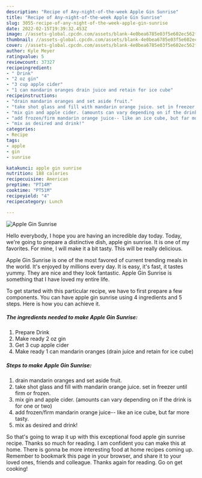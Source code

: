 ```yaml
---
description: "Recipe of Any-night-of-the-week Apple Gin Sunrise"
title: "Recipe of Any-night-of-the-week Apple Gin Sunrise"
slug: 3055-recipe-of-any-night-of-the-week-apple-gin-sunrise
date: 2022-02-15T19:39:32.453Z
image: //assets-global.cpcdn.com/assets/blank-4e0bea6785e03f5e602ec562f230caae08da540cada707380b4fe1bbebba43da.png
thumbnail: //assets-global.cpcdn.com/assets/blank-4e0bea6785e03f5e602ec562f230caae08da540cada707380b4fe1bbebba43da.png
cover: //assets-global.cpcdn.com/assets/blank-4e0bea6785e03f5e602ec562f230caae08da540cada707380b4fe1bbebba43da.png
author: Kyle Meyer
ratingvalue: 5
reviewcount: 37327
recipeingredient:
- " Drink"
- "2 oz gin"
- "3 cup apple cider"
- "1 can mandarin oranges drain juice and retain for ice cube"
recipeinstructions:
- "drain mandarin oranges and set aside fruit."
- "take shot glass and fill with mandarin orange juice. set in freezer until firm or frozen."
- "mix gin and apple cider. (amounts can vary depending on if the drink is for one or two)"
- "add frozen/firm mandarin orange juice-- like an ice cube, but far more tasty."
- "mix as desired and drink!"
categories:
- Recipe
tags:
- apple
- gin
- sunrise

katakunci: apple gin sunrise 
nutrition: 188 calories
recipecuisine: American
preptime: "PT14M"
cooktime: "PT51M"
recipeyield: "4"
recipecategory: Lunch

---
```



![Apple Gin Sunrise](//assets-global.cpcdn.com/assets/blank-4e0bea6785e03f5e602ec562f230caae08da540cada707380b4fe1bbebba43da.png)

Hello everybody, I hope you are having an incredible day today. Today, we're going to prepare a distinctive dish, apple gin sunrise. It is one of my favorites. For mine, I will make it a bit tasty. This will be really delicious.



Apple Gin Sunrise is one of the most favored of current trending meals in the world. It's enjoyed by millions every day. It is easy, it's fast, it tastes yummy. They are nice and they look fantastic. Apple Gin Sunrise is something that I have loved my entire life.


To get started with this particular recipe, we have to first prepare a few components. You can have apple gin sunrise using 4 ingredients and 5 steps. Here is how you can achieve it.

<!--inarticleads1-->

##### The ingredients needed to make Apple Gin Sunrise:

1. Prepare  Drink
1. Make ready 2 oz gin
1. Get 3 cup apple cider
1. Make ready 1 can mandarin oranges (drain juice and retain for ice cube)




<!--inarticleads2-->

##### Steps to make Apple Gin Sunrise:

1. drain mandarin oranges and set aside fruit.
1. take shot glass and fill with mandarin orange juice. set in freezer until firm or frozen.
1. mix gin and apple cider. (amounts can vary depending on if the drink is for one or two)
1. add frozen/firm mandarin orange juice-- like an ice cube, but far more tasty.
1. mix as desired and drink!




So that's going to wrap it up with this exceptional food apple gin sunrise recipe. Thanks so much for reading. I am confident you can make this at home. There is gonna be more interesting food at home recipes coming up. Remember to bookmark this page in your browser, and share it to your loved ones, friends and colleague. Thanks again for reading. Go on get cooking!
